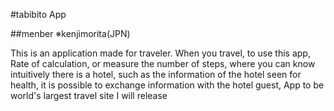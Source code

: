 #tabibito App

##menber
※kenjimorita(JPN)


This is an application made for traveler.
When you travel, to use this app,
Rate of calculation, or measure the number of steps, where you can know intuitively there is a hotel, such as the information of the hotel seen for health, it is possible to exchange information with the hotel guest,
App to be world's largest travel site I will release
